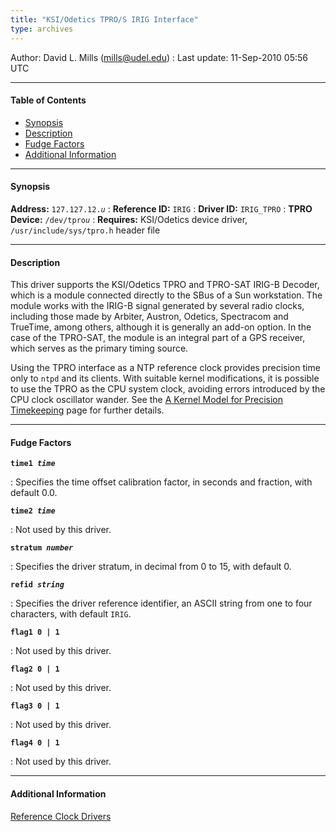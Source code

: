 ```yaml
---
title: "KSI/Odetics TPRO/S IRIG Interface"
type: archives
---
```


Author: David L. Mills (mills@udel.edu)
: Last update: 11-Sep-2010 05:56 UTC

* * *

#### Table of Contents

*   [Synopsis](/archives/drivers/driver12/#synopsis)
*   [Description](/archives/drivers/driver12/#description)
*   [Fudge Factors](/archives/drivers/driver12/#fudge-factors)
*   [Additional Information](/archives/drivers/driver12/#additional-information)

* * *

#### Synopsis

**Address:** <code>127.127.12._u_</code>
: **Reference ID:** `IRIG`
: **Driver ID:** `IRIG_TPRO`
: **TPRO Device:** <code>/dev/tpro*u*</code>
: **Requires:** KSI/Odetics device driver, `/usr/include/sys/tpro.h` header file

* * *

#### Description

This driver supports the KSI/Odetics TPRO and TPRO-SAT IRIG-B Decoder, which is a module connected directly to the SBus of a Sun workstation. The module works with the IRIG-B signal generated by several radio clocks, including those made by Arbiter, Austron, Odetics, Spectracom and TrueTime, among others, although it is generally an add-on option. In the case of the TPRO-SAT, the module is an integral part of a GPS receiver, which serves as the primary timing source.

Using the TPRO interface as a NTP reference clock provides precision time only to `ntpd` and its clients. With suitable kernel modifications, it is possible to use the TPRO as the CPU system clock, avoiding errors introduced by the CPU clock oscillator wander. See the [A Kernel Model for Precision Timekeeping](/archives/4.2.8-series/kern/) page for further details.

* * *

#### Fudge Factors

<code>**time1 _time_**</code>

: Specifies the time offset calibration factor, in seconds and fraction, with default 0.0.

<code>**time2 _time_**</code>

: Not used by this driver.

<code>**stratum _number_**</code>

: Specifies the driver stratum, in decimal from 0 to 15, with default 0.

<code>**refid _string_**</code>

: Specifies the driver reference identifier, an ASCII string from one to four characters, with default `IRIG`.

<code>**flag1 0 | 1**</code>

: Not used by this driver.

<code>**flag2 0 | 1**</code>

: Not used by this driver.

<code>**flag3 0 | 1**</code>

: Not used by this driver.

<code>**flag4 0 | 1**</code>

: Not used by this driver.

* * *

#### Additional Information

[Reference Clock Drivers](/archives/4.2.8-series/refclock/)
